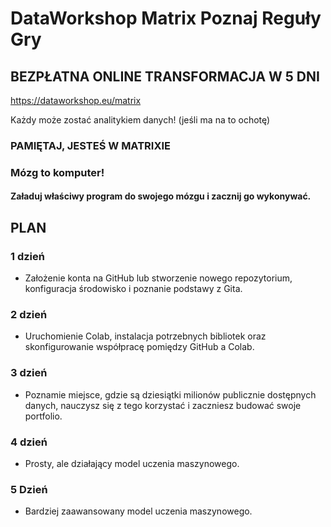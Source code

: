 # DataWorkshop Matrix Poznaj Reguły Gry
## BEZPŁATNA ONLINE TRANSFORMACJA W 5 DNI

https://dataworkshop.eu/matrix

Każdy może zostać analitykiem danych! (jeśli ma na to ochotę)


### PAMIĘTAJ, JESTEŚ W MATRIXIE
### Mózg to komputer! 
#### Załaduj właściwy program do swojego mózgu i zacznij go wykonywać.

## PLAN

### 1 dzień
- Założenie konta na GitHub lub stworzenie nowego repozytorium, konfiguracja środowisko i poznanie podstawy z Gita.

### 2 dzień
- Uruchomienie Colab, instalacja potrzebnych bibliotek oraz skonfigurowanie współpracę pomiędzy GitHub a Colab.

### 3 dzień
- Poznamie miejsce, gdzie są dziesiątki milionów publicznie dostępnych danych, nauczysz się z tego korzystać i zaczniesz budować swoje portfolio.

### 4 dzień
- Prosty, ale działający model uczenia maszynowego.

### 5 Dzień
- Bardziej zaawansowany model uczenia maszynowego.
